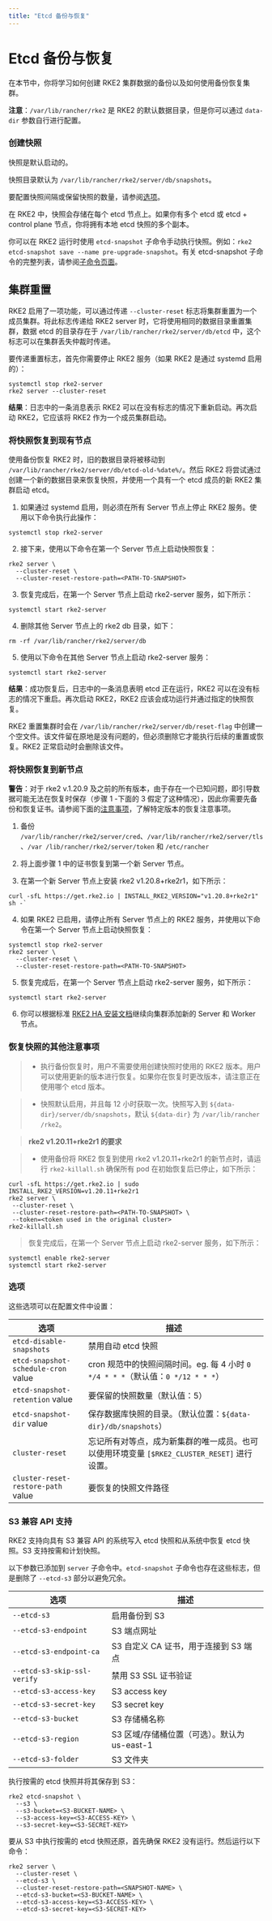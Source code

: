 ```yaml
---
title: "Etcd 备份与恢复"
---
```


# Etcd 备份与恢复

在本节中，你将学习如何创建 RKE2 集群数据的备份以及如何使用备份恢复集群。

**注意**：`/var/lib/rancher/rke2` 是 RKE2 的默认数据目录，但是你可以通过 `data-dir` 参数自行进行配置。

### 创建快照

快照是默认启动的。

快照目录默认为 `/var/lib/rancher/rke2/server/db/snapshots`。

要配置快照间隔或保留快照的数量，请参阅[选项](#选项)。

在 RKE2 中，快照会存储在每个 etcd 节点上。如果你有多个 etcd 或 etcd + control plane 节点，你将拥有本地 etcd 快照的多个副本。

你可以在 RKE2 运行时使用 `etcd-snapshot` 子命令手动执行快照。例如：`rke2 etcd-snapshot save --name pre-upgrade-snapshot`。有关 etcd-snapshot 子命令的完整列表，请参阅[子命令页面](reference/subcommands.md#etcd-snapshot)。

## 集群重置

RKE2 启用了一项功能，可以通过传递 `--cluster-reset` 标志将集群重置为一个成员集群。将此标志传递给 RKE2 server 时，它将使用相同的数据目录重置集群，数据 etcd 的目录存在于 `/var/lib/rancher/rke2/server/db/etcd` 中，这个标志可以在集群丢失仲裁时传递。

要传递重置标志，首先你需要停止 RKE2 服务（如果 RKE2 是通过 systemd 启用的）：

```
systemctl stop rke2-server
rke2 server --cluster-reset
```

**结果**：日志中的一条消息表示 RKE2 可以在没有标志的情况下重新启动。再次启动 RKE2，它应该将 RKE2 作为一个成员集群启动。

### 将快照恢复到现有节点

使用备份恢复 RKE2 时，旧的数据目录将被移动到 `/var/lib/rancher/rke2/server/db/etcd-old-%date%/`。然后 RKE2 将尝试通过创建一个新的数据目录来恢复快照，并使用一个具有一个 etcd 成员的新 RKE2 集群启动 etcd。

1. 如果通过 systemd 启用，则必须在所有 Server 节点上停止 RKE2 服务。使用以下命令执行此操作：
```
systemctl stop rke2-server
```

2. 接下来，使用以下命令在第一个 Server 节点上启动快照恢复：
```
rke2 server \
  --cluster-reset \
  --cluster-reset-restore-path=<PATH-TO-SNAPSHOT>
```

3. 恢复完成后，在第一个 Server 节点上启动 rke2-server 服务，如下所示：
```
systemctl start rke2-server
```

4. 删除其他 Server 节点上的 rke2 db 目录，如下：
```
rm -rf /var/lib/rancher/rke2/server/db
```

5. 使用以下命令在其他 Server 节点上启动 rke2-server 服务：
```
systemctl start rke2-server
```

**结果**：成功恢复后，日志中的一条消息表明 etcd 正在运行，RKE2 可以在没有标志的情况下重启。再次启动 RKE2，RKE2 应该会成功运行并通过指定的快照恢复。

RKE2 重置集群时会在 `/var/lib/rancher/rke2/server/db/reset-flag` 中创建一个空文件。该文件留在原地是没有问题的，但必须删除它才能执行后续的重置或恢复。RKE2 正常启动时会删除该文件。


### 将快照恢复到新节点

**警告**：对于 rke2 v.1.20.9 及之前的所有版本，由于存在一个已知问题，即引导数据可能无法在恢复时保存（步骤 1 -下面的 3 假定了这种情况），因此你需要先备份和恢复证书。请参阅下面的[注意事项](#恢复快照的其他注意事项)，了解特定版本的恢复注意事项。

1. 备份 `/var/lib/rancher/rke2/server/cred`、`/var/lib/rancher/rke2/server/tls`、`/var /lib/rancher/rke2/server/token` 和 `/etc/rancher`

2. 将上面步骤 1 中的证书恢复到第一个新 Server 节点。

3. 在第一个新 Server 节点上安装 rke2 v1.20.8+rke2r1，如下所示：
```
curl -sfL https://get.rke2.io | INSTALL_RKE2_VERSION="v1.20.8+rke2r1" sh -`
```

4. 如果 RKE2 已启用，请停止所有 Server 节点上的 RKE2 服务，并使用以下命令在第一个 Server 节点上启动快照恢复：
```
systemctl stop rke2-server
rke2 server \
  --cluster-reset \
  --cluster-reset-restore-path=<PATH-TO-SNAPSHOT>
```

5. 恢复完成后，在第一个 Server 节点上启动 rke2-server 服务，如下所示：
```
systemctl start rke2-server
```

6. 你可以根据标准 [RKE2 HA 安装文档](install/ha.md#3-启动其他-server-节点)继续向集群添加新的 Server 和 Worker 节点。


### 恢复快照的其他注意事项

> * 执行备份恢复时，用户不需要使用创建快照时使用的 RKE2 版本。用户可以使用更新的版本进行恢复。如果你在恢复时更改版本，请注意正在使用哪个 etcd 版本。

> * 快照默认启用，并且每 12 小时获取一次。快照写入到 `${data-dir}/server/db/snapshots`，默认 `${data-dir}` 为 `/var/lib/rancher /rke2`。

> **rke2 v1.20.11+rke2r1 的要求**

> * 使用备份将 RKE2 恢复到使用 rke2 v1.20.11+rke2r1 的新节点时，请运行 `rke2-killall.sh` 确保所有 pod 在初始恢复后已停止，如下所示：
```
curl -sfL https://get.rke2.io | sudo INSTALL_RKE2_VERSION=v1.20.11+rke2r1
rke2 server \
 --cluster-reset \
 --cluster-reset-restore-path=<PATH-TO-SNAPSHOT> \
 --token=<token used in the original cluster>
rke2-killall.sh
```
> 恢复完成后，在第一个 Server 节点上启动 rke2-server 服务，如下所示：
```
systemctl enable rke2-server
systemctl start rke2-server
```

### 选项

这些选项可以在配置文件中设置：

| 选项 | 描述 |
| ----------- | --------------- |
| `etcd-disable-snapshots` | 禁用自动 etcd 快照 |
| `etcd-snapshot-schedule-cron` value | cron 规范中的快照间隔时间。eg. 每 4 小时 `0 */4 * * *`（默认值：`0 */12 * * *`） |
| `etcd-snapshot-retention` value | 要保留的快照数量（默认值：5） |
| `etcd-snapshot-dir` value | 保存数据库快照的目录。（默认位置：`${data-dir}/db/snapshots`） |
| `cluster-reset` | 忘记所有对等点，成为新集群的唯一成员。也可以使用环境变量 `[$RKE2_CLUSTER_RESET]` 进行设置。 |
| `cluster-reset-restore-path` value | 要恢复的快照文件路径 |

### S3 兼容 API 支持

RKE2 支持向具有 S3 兼容 API 的系统写入 etcd 快照和从系统中恢复 etcd 快照。S3 支持按需和计划快照。

以下参数已添加到 `server` 子命令中。`etcd-snapshot` 子命令也存在这些标志，但是删除了 `--etcd-s3` 部分以避免冗余。

| 选项 | 描述 |
| ----------- | --------------- |
| `--etcd-s3` | 启用备份到 S3 |
| `--etcd-s3-endpoint` | S3 端点网址 |
| `--etcd-s3-endpoint-ca` | S3 自定义 CA 证书，用于连接到 S3 端点 |
| `--etcd-s3-skip-ssl-verify` | 禁用 S3 SSL 证书验证 |
| `--etcd-s3-access-key` | S3 access key |
| `--etcd-s3-secret-key` | S3 secret key |
| `--etcd-s3-bucket` | S3 存储桶名称 |
| `--etcd-s3-region` | S3 区域/存储桶位置（可选）。默认为 us-east-1 |
| `--etcd-s3-folder` | S3 文件夹 |

执行按需的 etcd 快照并将其保存到 S3：

```
rke2 etcd-snapshot \
  --s3 \
  --s3-bucket=<S3-BUCKET-NAME> \
  --s3-access-key=<S3-ACCESS-KEY> \
  --s3-secret-key=<S3-SECRET-KEY>
```

要从 S3 中执行按需的 etcd 快照还原，首先确保 RKE2 没有运行。然后运行以下命令：

```
rke2 server \
  --cluster-reset \
  --etcd-s3 \
  --cluster-reset-restore-path=<SNAPSHOT-NAME> \
  --etcd-s3-bucket=<S3-BUCKET-NAME> \
  --etcd-s3-access-key=<S3-ACCESS-KEY> \
  --etcd-s3-secret-key=<S3-SECRET-KEY>
```
